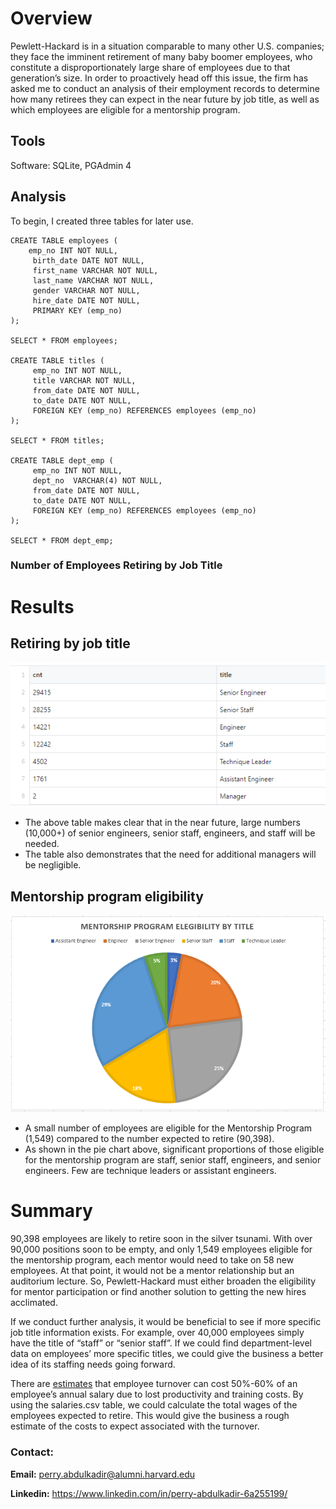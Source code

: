 # Overview
Pewlett-Hackard is in a situation comparable to many other U.S. companies; they face the imminent retirement of many baby boomer employees, who constitute a disproportionately large share of employees due to that generation’s size. In order to proactively head off this issue, the firm has asked me to conduct an analysis of their employment records to determine how many retirees they can expect in the near future by job title, as well as which employees are eligible for a mentorship program.

## Tools
Software: SQLite, PGAdmin 4

## Analysis 

To begin, I created three tables for later use. 

```
CREATE TABLE employees (
	emp_no INT NOT NULL,
     birth_date DATE NOT NULL,
     first_name VARCHAR NOT NULL,
     last_name VARCHAR NOT NULL,
     gender VARCHAR NOT NULL,
     hire_date DATE NOT NULL,
     PRIMARY KEY (emp_no)
);

SELECT * FROM employees;

CREATE TABLE titles (
	 emp_no INT NOT NULL,
	 title VARCHAR NOT NULL,
     from_date DATE NOT NULL,
	 to_date DATE NOT NULL,
	 FOREIGN KEY (emp_no) REFERENCES employees (emp_no)
);

SELECT * FROM titles;

CREATE TABLE dept_emp (
	 emp_no INT NOT NULL,
	 dept_no  VARCHAR(4) NOT NULL,
     from_date DATE NOT NULL,
	 to_date DATE NOT NULL,
	 FOREIGN KEY (emp_no) REFERENCES employees (emp_no)
);

SELECT * FROM dept_emp;
```


### Number of Employees Retiring by Job Title



# Results
## Retiring by job title

![retiring_titles.PNG](Resources/retiring_titles.PNG)

* The above table makes clear that in the near future, large numbers (10,000+) of senior engineers, senior staff, engineers, and staff will be needed. 
* The table also demonstrates that the need for additional managers will be negligible. 

## Mentorship program eligibility 

![ mentorship_pie_chart.PNG](Resources/mentorship_pie_chart.PNG)


* A small number of employees are eligible for the Mentorship Program (1,549) compared to the number expected to retire (90,398).
* As shown in the pie chart above, significant proportions of those eligible for the mentorship program are staff, senior staff, engineers, and senior engineers. Few are technique leaders or assistant engineers.

# Summary
90,398 employees are likely to retire soon in the silver tsunami. With over 90,000 positions soon to be empty, and only 1,549 employees eligible for the mentorship program, each mentor would need to take on 58 new employees. At that point, it would not be a mentor relationship but an auditorium lecture. So, Pewlett-Hackard must either broaden the eligibility for mentor participation or find another solution to getting the new hires acclimated. 

If we conduct further analysis, it would be beneficial to see if more specific job title information exists. For example, over 40,000 employees simply have the title of “staff” or “senior staff”. If we could find department-level data on employees’ more specific titles, we could give the business a better idea of its staffing needs going forward. 

There are [estimates](https://partners.pennfoster.edu/blog/2015/september/the-cost-of-hiring-the-perfect-candidate-vs,-d-,-training-an-existing-employee) that employee turnover can cost 50%-60% of an employee’s annual salary due to lost productivity and training costs. By using the salaries.csv table, we could calculate the total wages of the employees expected to retire. This would give the business a rough estimate of the costs to expect associated with the turnover. 


### **Contact:**

**Email:** perry.abdulkadir@alumni.harvard.edu

**Linkedin:** https://www.linkedin.com/in/perry-abdulkadir-6a255199/

